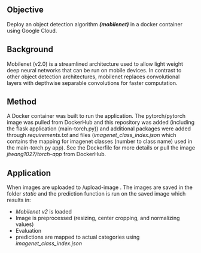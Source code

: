 ## Objective  
Deploy an object detection algorithm ***(mobilenet)*** in a docker container using Google Cloud.


## Background  
Mobilenet (v2.0) is a streamlined architecture used to allow light weight deep neural networks that can be run on mobile devices. In contrast to other object detection architectures, mobilenet replaces convolutional layers with depthwise separable convolutions for faster computation.


## Method  
A Docker container was built to run the application. The pytorch/pytorch image was pulled from DockerHub and this repository was added (including the flask application (main-torch.py)) and additional packages were added through *requirements.txt* and files (*imagenet_class_index.json* which contains the mapping for imagenet classes (number to class name) used in the main-torch.py app). See the Dockerfile for more details or pull the image *jtwang1027/torch-app* from DockerHub.


## Application
When images are uploaded to /upload-image . The images are saved in the folder *static* and the prediction function is run on the saved image which results in:
- *Mobilenet v2* is loaded
- Image is preprocessed (resizing, center cropping, and normalizing values)
- Evaluation 
- predictions are mapped to actual categories using *imagenet_class_index.json*

